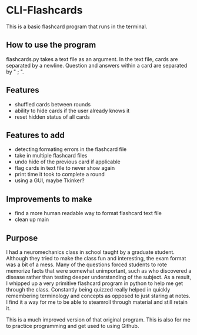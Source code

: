 # CLI-Flashcards

This is a basic flashcard program that runs in the terminal. 

## How to use the program
flashcards.py takes a text file as an argument.
In the text file, cards are separated by a newline.
Question and answers within a card are separated by " ; ".

## Features
- shuffled cards between rounds
- ability to hide cards if the user already knows it
- reset hidden status of all cards

## Features to add
- detecting formating errors in the flashcard file
- take in multiple flashcard files
- undo hide of the previous card if applicable
- flag cards in text file to never show again
- print time it took to complete a round
- using a GUI, maybe Tkinker?

## Improvements to make
- find a more human readable way to format flashcard text file
- clean up main

## Purpose
I had a neuromechanics class in school taught by a graduate student. Although they tried to make the class fun and interesting, the exam format was a bit of a mess. Many of the questions forced students to rote memorize facts that were somewhat unimportant, such as who discovered a disease rather than testing deeper understanding of the subject. As a result, I whipped up a very primitive flashcard program in python to help me get through the class. Constantly being quizzed really helped in quickly remembering terminology and concepts as opposed to just staring at notes. I find it a way for me to be able to steamroll through material and still retain it.

This is a much improved version of that original program. This is also for me to practice programming and get used to using Github.